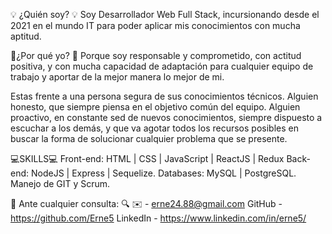 
💡 ¿Quién soy? 💡
Soy Desarrollador Web Full Stack, incursionando desde el 2021 en el mundo IT para poder aplicar mis conocimientos con mucha aptitud. 

 🔋¿Por qué yo? 🔋
Porque soy responsable y comprometido, con actitud positiva, y con mucha capacidad de adaptación para cualquier equipo de trabajo y aportar de la mejor manera lo mejor de mi. 

Estas frente a una persona segura de sus conocimientos técnicos. Alguien honesto, que siempre piensa en el objetivo común del equipo. Alguien proactivo, en constante sed de nuevos conocimientos, siempre dispuesto a escuchar a los demás, y que va agotar todos los recursos posibles en buscar la forma de solucionar cualquier problema que se presente. 

💻SKILLS💻
Front-end: HTML | CSS | JavaScript | ReactJS | Redux 
Back-end: NodeJS | Express | Sequelize.
Databases: MySQL | PostgreSQL.
Manejo de GIT y Scrum.

🔎 Ante cualquier consulta: 🔍
✉️ - erne24.88@gmail.com
GitHub - https://github.com/Erne5
LinkedIn - https://www.linkedin.com/in/erne5/
